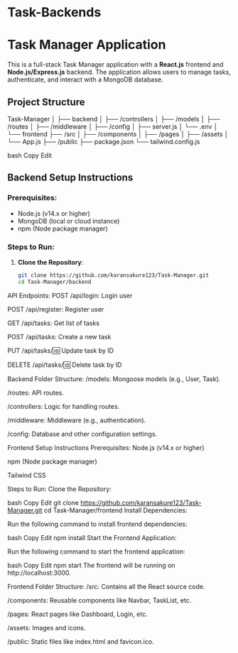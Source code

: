 # Task-Backends
# Task Manager Application

This is a full-stack Task Manager application with a **React.js** frontend and **Node.js/Express.js** backend. The application allows users to manage tasks, authenticate, and interact with a MongoDB database.

## Project Structure
Task-Manager │ ├── backend │ ├── /controllers │ ├── /models │ ├── /routes │ ├── /middleware │ ├── /config │ ├── server.js │ └── .env │ └── frontend ├── /src │ ├── /components │ ├── /pages │ ├── /assets │ └── App.js ├── /public ├── package.json └── tailwind.config.js

bash
Copy
Edit

## Backend Setup Instructions

### Prerequisites:
- Node.js (v14.x or higher)
- MongoDB (local or cloud instance)
- npm (Node package manager)

### Steps to Run:

1. **Clone the Repository**:

   ```bash
   git clone https://github.com/karansakure123/Task-Manager.git
   cd Task-Manager/backend


API Endpoints:
POST /api/login: Login user

POST /api/register: Register user

GET /api/tasks: Get list of tasks

POST /api/tasks: Create a new task

PUT /api/tasks/:id: Update task by ID

DELETE /api/tasks/:id: Delete task by ID

Backend Folder Structure:
/models: Mongoose models (e.g., User, Task).

/routes: API routes.

/controllers: Logic for handling routes.

/middleware: Middleware (e.g., authentication).

/config: Database and other configuration settings.





Frontend Setup Instructions
Prerequisites:
Node.js (v14.x or higher)

npm (Node package manager)

Tailwind CSS

Steps to Run:
Clone the Repository:

bash
Copy
Edit
git clone https://github.com/karansakure123/Task-Manager.git
cd Task-Manager/frontend
Install Dependencies:

Run the following command to install frontend dependencies:

bash
Copy
Edit
npm install
Start the Frontend Application:

Run the following command to start the frontend application:

bash
Copy
Edit
npm start
The frontend will be running on http://localhost:3000.

Frontend Folder Structure:
/src: Contains all the React source code.

/components: Reusable components like Navbar, TaskList, etc.

/pages: React pages like Dashboard, Login, etc.

/assets: Images and icons.

/public: Static files like index.html and favicon.ico.
